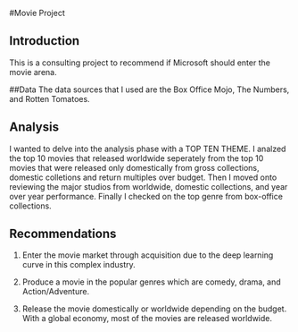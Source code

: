 #Movie Project
## Introduction
This is a consulting project to recommend if Microsoft should enter the movie arena.

##Data
The data sources that I used are the Box Office Mojo, The Numbers, and Rotten Tomatoes.

## Analysis
I wanted to delve into the analysis phase with a TOP TEN THEME.  I analzed the top 10 movies that released worldwide seperately from the top 10 movies that were released only domestically from gross collections, domestic colletions and return multiples over budget.  Then I moved onto reviewing the major studios from worldwide, domestic collections, and year over year performance. Finally I checked on the top genre from box-office collections.

## Recommendations
1) Enter the movie market through acquisition due to the deep learning curve in this complex industry.

2) Produce a movie in the popular genres which are comedy, drama, and Action/Adventure.

3) Release the movie domestically or worldwide
depending on the budget.  With a global economy, most of the movies are released worldwide.
 



